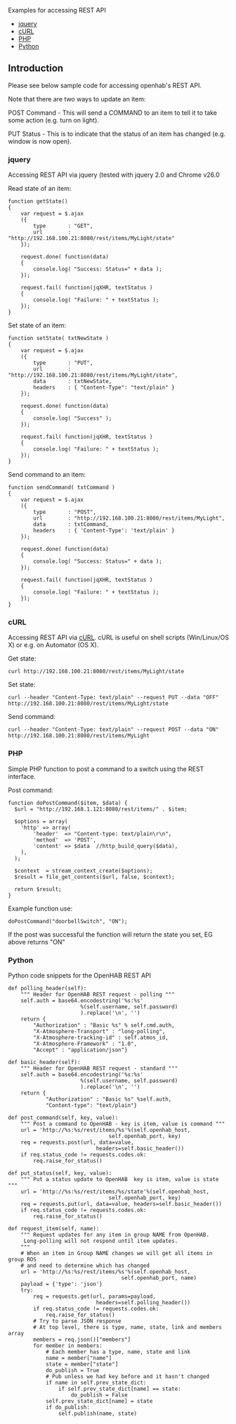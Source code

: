 Examples for accessing REST API

* [jquery](Samples-REST#jquery)
* [cURL](Samples-REST#curl)
* [PHP](Samples-REST#php)
* [Python](Samples-REST#python)

## Introduction

Please see below sample code for accessing openhab's REST API.  

Note that there are two ways to update an item:

POST Command - This will send a COMMAND to an item to tell it to take some action (e.g. turn on light).

PUT Status - This is to indicate that the status of an item has changed (e.g. window is now open).


### jquery

Accessing REST API via jquery (tested with jquery 2.0 and Chrome v26.0

Read state of an item:

    function getState()
    {
    	var request = $.ajax
    	({
    		type       : "GET",
    		url        : "http://192.168.100.21:8080/rest/items/MyLight/state"
    	});
    
    	request.done( function(data) 
    	{ 
    		console.log( "Success: Status=" + data );
    	});
    
    	request.fail( function(jqXHR, textStatus ) 
    	{ 
    		console.log( "Failure: " + textStatus );
    	});
    }

Set state of an item:

    function setState( txtNewState )
    {
    	var request = $.ajax
    	({
    		type       : "PUT",
    		url        : "http://192.168.100.21:8080/rest/items/MyLight/state",
    		data       : txtNewState, 
    		headers    : { "Content-Type": "text/plain" }
    	});
    
    	request.done( function(data) 
    	{ 
    		console.log( "Success" );
    	});
    
    	request.fail( function(jqXHR, textStatus ) 
    	{ 
    		console.log( "Failure: " + textStatus );
    	});
    }

Send command to an item:

    function sendCommand( txtCommand )
    {
    	var request = $.ajax
    	({
    		type       : "POST",
    		url        : "http://192.168.100.21:8080/rest/items/MyLight",
    		data       : txtCommand,
    		headers    : { 'Content-Type': 'text/plain' }
    	});
    
    	request.done( function(data) 
    	{ 
    		console.log( "Success: Status=" + data );
    	});
    
    	request.fail( function(jqXHR, textStatus ) 
    	{ 
    		console.log( "Failure: " + textStatus );
    	});
    }

### cURL

Accessing REST API via [cURL](http://curl.haxx.se). cURL is useful on shell scripts (Win/Linux/OS X) or e.g. on Automator (OS X).

Get state:

    curl http://192.168.100.21:8080/rest/items/MyLight/state

Set state:

    curl --header "Content-Type: text/plain" --request PUT --data "OFF" http://192.168.100.21:8080/rest/items/MyLight/state

Send command:

    curl --header "Content-Type: text/plain" --request POST --data "ON" http://192.168.100.21:8080/rest/items/MyLight

### PHP

Simple PHP function to post a command to a switch using the REST interface.

Post command:

    function doPostCommand($item, $data) {
      $url = "http://192.168.1.121:8080/rest/items/" . $item;
    
      $options = array(
        'http' => array(
            'header'  => "Content-type: text/plain\r\n",
            'method'  => 'POST',
            'content' => $data  //http_build_query($data),
        ),
      );
    
      $context  = stream_context_create($options);
      $result = file_get_contents($url, false, $context);
    
      return $result;
    }

Example function use:

    doPostCommand("doorbellSwitch", "ON");

If the post was successful the function will return the state you set, EG above returns "ON"

### Python

Python code snippets for the OpenHAB REST API

    def polling_header(self):
        """ Header for OpenHAB REST request - polling """
        self.auth = base64.encodestring('%s:%s'
                           %(self.username, self.password)
                           ).replace('\n', '')
        return {
            "Authorization" : "Basic %s" % self.cmd.auth,
            "X-Atmosphere-Transport" : "long-polling",
            "X-Atmosphere-tracking-id" : self.atmos_id,
            "X-Atmosphere-Framework" : "1.0",
            "Accept" : "application/json"}

    def basic_header(self):
        """ Header for OpenHAB REST request - standard """
        self.auth = base64.encodestring('%s:%s'
                           %(self.username, self.password)
                           ).replace('\n', '')
        return {
                "Authorization" : "Basic %s" %self.auth,
                "Content-type": "text/plain"}

    def post_command(self, key, value):
        """ Post a command to OpenHAB - key is item, value is command """
        url = 'http://%s:%s/rest/items/%s'%(self.openhab_host,
                                    self.openhab_port, key)
        req = requests.post(url, data=value,
                                headers=self.basic_header())
        if req.status_code != requests.codes.ok:
            req.raise_for_status()
            
    def put_status(self, key, value):
        """ Put a status update to OpenHAB  key is item, value is state """
        url = 'http://%s:%s/rest/items/%s/state'%(self.openhab_host,
                                    self.openhab_port, key)
        req = requests.put(url, data=value, headers=self.basic_header())
        if req.status_code != requests.codes.ok:
            req.raise_for_status()     

    def request_item(self, name):
        """ Request updates for any item in group NAME from OpenHAB.
         Long-polling will not respond until item updates.
        """
        # When an item in Group NAME changes we will get all items in group ROS
        # and need to determine which has changed
        url = 'http://%s:%s/rest/items/%s'%(self.openhab_host,
                                        self.openhab_port, name)
        payload = {'type': 'json'}
        try:
            req = requests.get(url, params=payload,
                                headers=self.polling_header())
            if req.status_code != requests.codes.ok:
                req.raise_for_status()
            # Try to parse JSON response
            # At top level, there is type, name, state, link and members array
            members = req.json()["members"]
            for member in members:
                # Each member has a type, name, state and link
                name = member["name"]
                state = member["state"]
                do_publish = True
                # Pub unless we had key before and it hasn't changed
                if name in self.prev_state_dict:
                    if self.prev_state_dict[name] == state:
                        do_publish = False
                self.prev_state_dict[name] = state
                if do_publish:
                    self.publish(name, state)

